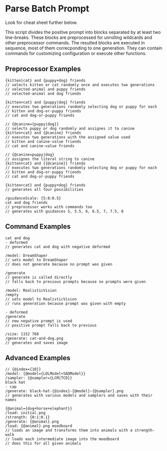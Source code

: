 # Parse Batch Prompt

Look for cheat sheet further below.

This script divides the positive prompt into blocks separated by at least two line-breaks.
These blocks are preprocessed for unrolling wildcards and other preprocessor commands.
The resulted blocks are executed in sequence, most of them correcponding to one generation.
They can contain commands for customizing configuration or execute other functions.

## Preprocessor Examples

```
{kitten|cat} and {puppy+dog} friends
// selects kitten or cat randomly once and executes two generations
// selected-animal and puppy friends
// selected-animal and dog friends

{kitten+cat} and {puppy|dog} friends
// executes two generations randomly selecting dog or puppy for each
// kitten and dog-or-puppy friends
// cat and dog-or-puppy friends

// {@canine={puppy|dog}}
// selects puppy or dog randomly and assignes it to canine
{kitten+cat} and {@canine} friends
// executes two generations with the assigned value used
// kitten and canine-value friends
// cat and canine-value friends

// {@canine=puppy|dog}
// assignes the literal string to canine
{kitten+cat} and {{@canine}} friends
// executes two generations randomly selecting dog or puppy for each
// kitten and dog-or-puppy friends
// cat and dog-or-puppy friends

{kitten+cat} and {puppy+dog} friends
// generates all four possibilities

/guidanceScale: {5:8:0.5}
cat and dog friends
// preprocessor works with commands too
// generates with guidances 5, 5.5, 6, 6.5, 7, 7.5, 8
```

## Command Examples

```
cat and dog
- deformed
// generates cat and dog with negative deformed

/model: DreamShaper
// sets model to DreamShaper
// does not generate because no prompt was given

/generate
// generate is called directly
// falls back to previous prompts because no prompts were given

/model: RealisticVision
/empty
// sets model to RealisticVision
// runs generation because prompt was given with empty

- deformed
/generate
// new negative prompt is used
// positive prompt falls back to previous

/size: 1152 768
/generate: cat-and-dog.png
// generates and saves image
```

## Advanced Examples

```
// {@index={10}}
/model: {@model={LOLModel+SADModel}}
/sampler: {@sampler={LCM|TCD}}
black hat
- cap
/generate: black-hat-{@index}-{@model}-{@sampler}.png
// generates with various models and samplers and saves with their names

{@animal={dog+horse+elephant}} 
/load: initial.png
/strength: {0:1:0.1}
/generate: {@animal}.png
/load: {@animal}.png moodboard
// loads an image and transforms them into animals with a strength-walk
// loads each intermediate image into the moodboard
// does this for all given animals
```